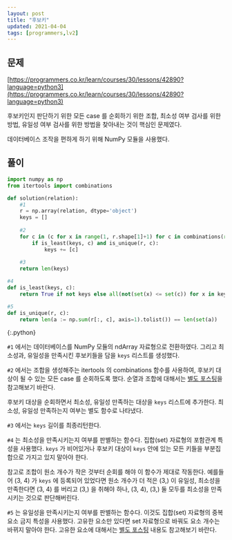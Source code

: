 ```yaml
---
layout: post
title: "후보키"
updated: 2021-04-04
tags: [programmers,lv2]
---
```


## 문제

[https://programmers.co.kr/learn/courses/30/lessons/42890?language=python3](https://programmers.co.kr/learn/courses/30/lessons/42890?language=python3)

후보키인지 판단하기 위한 모든 case 를 순회하기 위한 조합, 최소성 여부 검사를 위한 방법, 유일성 여부 검사를 위한 방법을 찾아내는 것이 핵심인 문제였다.

데이터베이스 조작을 편하게 하기 위해 NumPy 모듈을 사용했다.

## 풀이

```py
import numpy as np
from itertools import combinations

def solution(relation):
    #1
    r = np.array(relation, dtype='object')
    keys = []
    
    #2
    for c in (c for x in range(1, r.shape[1]+1) for c in combinations(range(r.shape[1]), x)):
        if is_least(keys, c) and is_unique(r, c):
            keys += [c]
            
    #3
    return len(keys)

#4
def is_least(keys, c):
    return True if not keys else all(not(set(x) <= set(c)) for x in keys)

#5
def is_unique(r, c):
    return len(a := np.sum(r[:, c], axis=1).tolist()) == len(set(a))
```
{:.python}

`#1` 에서는 데이터베이스를 NumPy 모듈의 ndArray 자료형으로 전환하였다. 그리고 최소성과, 유일성을 만족시킨 후보키들을 담을 `keys` 리스트를 생성했다.

`#2` 에서는 조합을 생성해주는 itertools 의 combinations 함수를 사용하여, 후보키 대상이 될 수 있는 모든 case 를 순회하도록 했다. 순열과 조합에 대해서는 [별도 포스팅](/post/permutations-and-combinations)을 참고해보기 바란다.

후보키 대상을 순회하면서 최소성, 유일성 만족하는 대상을 `keys` 리스트에 추가한다. 최소성, 유일성 만족하는지 여부는 별도 함수로 나타냈다.

`#3` 에서는 `keys` 길이를 최종리턴한다.

`#4` 는 최소성을 만족시키는지 여부를 판별하는 함수다. 집합(set) 자료형의 포함관계 특성을 사용했다. `keys` 가 비어있거나 후보키 대상이 `keys` 안에 있는 모든 키들을 부분집합으로 가지고 있지 말아야 한다.

참고로 조합이 원소 개수가 작은 것부터 순회를 해야 이 함수가 제대로 작동한다. 예를들어 (3, 4) 가 `keys` 에 등록되어 있었다면 원소 개수가 더 적은 (3,) 이 유일성, 최소성을 만족한다면 (3, 4) 를 버리고 (3,) 을 취해야 하나, (3, 4), (3,) 둘 모두를 최소성을 만족시키는 것으로 판단해버린다.

`#5` 는 유일성을 만족시키는지 여부를 판별하는 함수다. 이것도 집합(set) 자료형의 중복요소 금지 특성을 사용했다. 고유한 요소만 있다면 set 자료형으로 바꿔도 요소 개수는 바뀌지 말아야 한다. 고유한 요소에 대해서는 [별도 포스팅](/post/leave-unique-elements-preserving-order) 내용도 참고해보기 바란다.
